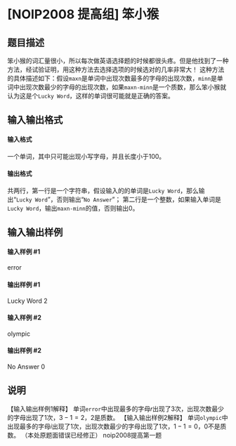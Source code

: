
# [NOIP2008 提高组] 笨小猴
## 题目描述
笨小猴的词汇量很小，所以每次做英语选择题的时候都很头疼。但是他找到了一种方法，经试验证明，用这种方法去选择选项的时候选对的几率非常大！
这种方法的具体描述如下：假设`maxn`是单词中出现次数最多的字母的出现次数，`minn`是单词中出现次数最少的字母的出现次数，如果`maxn-minn`是一个质数，那么笨小猴就认为这是个`Lucky Word`，这样的单词很可能就是正确的答案。

## 输入输出格式
#### 输入格式

一个单词，其中只可能出现小写字母，并且长度小于$100$。

#### 输出格式

共两行，第一行是一个字符串，假设输入的的单词是`Lucky Word`，那么输出“`Lucky Word`”，否则输出“`No Answer`”；
第二行是一个整数，如果输入单词是`Lucky Word`，输出`maxn-minn`的值，否则输出$0$。

## 输入输出样例
#### 输入样例 #1
error
#### 输出样例 #1
Lucky Word
2
#### 输入样例 #2
olympic
#### 输出样例 #2
No Answer
0
## 说明
【输入输出样例1解释】
单词`error`中出现最多的字母$r$出现了$3$次，出现次数最少的字母出现了$1$次，$3-1=2$，$2$是质数。
【输入输出样例2解释】
单词`olympic`中出现最多的字母$i$出现了$1$次，出现次数最少的字母出现了$1$次，$1-1=0$，$0$不是质数。
（本处原题面错误已经修正）
noip2008提高第一题


